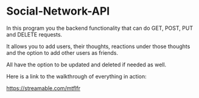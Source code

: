 # Social-Network-API

In this program you the backend functionality that can do GET, POST, PUT and DELETE requests.

It allows you to add users, their thoughts, reactions under those thoughts and the option to add other users as friends.

All have the option to be updated and deleted if needed as well.


Here is a link to the walkthrough of everything in action:

https://streamable.com/mtflfr
